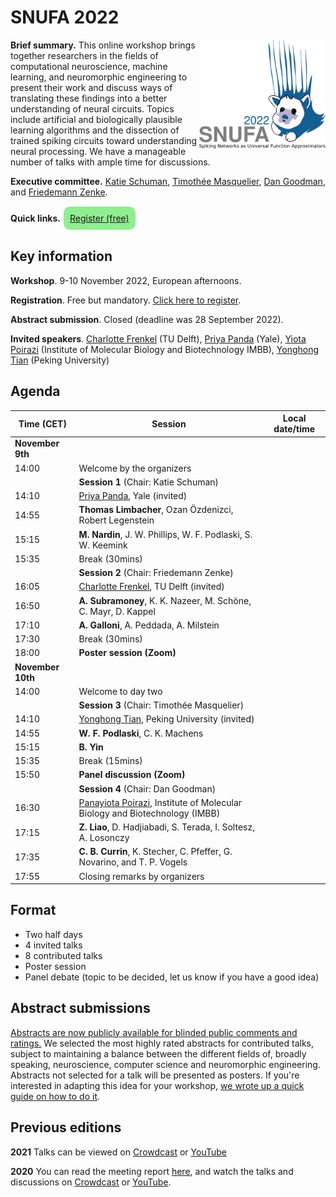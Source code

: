 # SNUFA 2022

<img align="right" width="300" style="max-width: 40%" src="/images/snufa2022_logo.png">

**Brief summary.** This online workshop brings together researchers in the fields of computational neuroscience, machine learning, and neuromorphic engineering to present their work and discuss ways of translating these findings into a better understanding of neural circuits. Topics include artificial and biologically plausible learning algorithms and the dissection of trained spiking circuits toward understanding neural processing. We have a manageable number of talks with ample time for discussions.

**Executive committee.** [Katie Schuman](https://catherineschuman.com/), [Timothée Masquelier](https://cerco.cnrs.fr/pagesp/tim/), [Dan Goodman](https://neural-reckoning.org), and [Friedemann Zenke](https://zenkelab.org/).

**Quick links.** <span style="background: lightgreen; border-radius: 10px; padding: 10px; display: inline-block; margin: 1px;"><a href="https://www.eventbrite.co.uk/e/snufa-workshop-2022-tickets-387490864607">Register (free)</a></span> 





## Key information


**Workshop**. 9-10 November 2022, European afternoons.

**Registration**. Free but mandatory. [Click here to register](https://www.eventbrite.co.uk/e/snufa-workshop-2022-tickets-387490864607).

**Abstract submission**. Closed (deadline was 28 September 2022).

**Invited speakers**. 
[Charlotte Frenkel](https://chfrenkel.github.io/) (TU Delft),
[Priya Panda](https://intelligentcomputinglab.yale.edu/) (Yale),
[Yiota Poirazi](http://dendrites.gr/) (Institute of Molecular Biology and Biotechnology IMBB),
[Yonghong Tian](https://www.pkuml.org/) (Peking University)


## Agenda

<script language="javascript">
	function LT(d, t) {
		var date = new Date(d+' 2022 '+t+' UTC+1');
		document.write(date.toString());
	}
</script>

| Time (CET) | Session | Local date/time 
|------------|---------|-----------------
|**November 9th** |  |  
| 14:00 | Welcome by the organizers | <script language="javascript">LT('2 Nov', '14:00')</script> 
|     | **Session 1** (Chair: Katie Schuman) |  
| 14:10 | [Priya Panda](https://intelligentcomputinglab.yale.edu/), Yale (invited)| <script language="javascript">LT('2 Nov', '14:10')</script> 
| 14:55 | **Thomas Limbacher**, Ozan Özdenizci, Robert Legenstein <br/> | <script language="javascript">LT('2 Nov', '14:55')</script> 
| 15:15 | **M. Nardin**, J. W. Phillips, W. F. Podlaski, S. W. Keemink <br/> | <script language="javascript">LT('2 Nov', '15:15')</script> 
| 15:35 | Break (30mins) | 
|       | **Session 2** (Chair: Friedemann Zenke) |  
| 16:05 | [Charlotte Frenkel](https://chfrenkel.github.io/), TU Delft (invited) |  <script language="javascript">LT('2 Nov', '16:05')</script>
| 16:50 | **A. Subramoney**, K. K. Nazeer, M. Schöne, C. Mayr, D. Kappel | <script language="javascript">LT('2 Nov', '16:50')</script> 
| 17:10 | **A. Galloni**, A. Peddada, A. Milstein | <script language="javascript">LT('2 Nov', '17:10')</script>
| 17:30 | Break (30mins) | <script language="javascript">LT('2 Nov', '17:30')</script>
| 18:00 | **Poster session (Zoom)** |  <script language="javascript">LT('2 Nov', '18:00')</script>
| **November 10th** | | 
| 14:00 | Welcome to day two | <script language="javascript">LT('3 Nov', '14:00')</script> 
|       | **Session 3** (Chair: Timothée Masquelier) | 
| 14:10 |  [Yonghong Tian](https://www.pkuml.org/), Peking University (invited) | <script language="javascript">LT('3 Nov', '14:10')</script>
| 14:55 | **W. F. Podlaski**, C. K. Machens | <script language="javascript">LT('3 Nov', '14:55')</script>
| 15:15 | **B. Yin** | <script language="javascript">LT('3 Nov', '15:15')</script>
| 15:35 | Break (15mins) | <script language="javascript">LT('3 Nov', '15:35')</script>
| 15:50 | **Panel discussion (Zoom)** | <script language="javascript">LT('3 Nov', '15:50')</script>
|       | **Session 4** (Chair: Dan Goodman) | 
| 16:30 | [Panayiota Poirazi](http://dendrites.gr/), Institute of Molecular Biology and Biotechnology (IMBB) | <script language="javascript">LT('3 Nov', '16:30')</script>
| 17:15 | **Z. Liao**, D. Hadjiabadi, S. Terada, I. Soltesz, A. Losonczy  | <script language="javascript">LT('3 Nov', '17:15')</script>
| 17:35 | **C. B. Currin**, K. Stecher, C. Pfeffer, G. Novarino, and T. P. Vogels | <script language="javascript">LT('3 Nov', '17:35')</script>
| 17:55 | Closing remarks by organizers | <script language="javascript">LT('3 Nov', '17:55')</script>



## Format

* Two half days
* 4 invited talks
* 8 contributed talks
* Poster session
* Panel debate (topic to be decided, let us know if you have a good idea)

## Abstract submissions 

[Abstracts are now publicly available for blinded public comments and ratings.](https://imperial.eu.qualtrics.com/jfe/form/SV_0pvzikmEV0MJe0C) We selected the most highly rated abstracts for contributed talks, subject to maintaining a balance between the different fields of, broadly speaking, neuroscience, computer science and neuromorphic engineering. Abstracts not selected for a talk will be presented as posters. If you're interested in adapting this idea for your workshop, [we wrote up a quick guide on how to do it](https://github.com/neural-reckoning/misc-guides/blob/main/workshop-abstract-voting-with-qualtrics-and-office.md).

## Previous editions

**2021** Talks can be viewed on [Crowdcast](https://www.crowdcast.io/e/snufa-2021) or [YouTube](https://www.youtube.com/playlist?list=PL09WqqDbQWHEqm1_3a620tKUKnC6FgBrG)

**2020** You can read the meeting report [here](https://www.sciencedirect.com/science/article/abs/pii/S089662732100009X), and watch the talks and discussions on [Crowdcast](/2020) or [YouTube](https://www.youtube.com/playlist?list=PL09WqqDbQWHFvM9DFYkM_GfnrVnIdLRhy).
